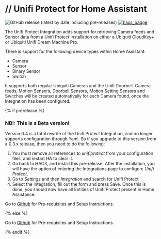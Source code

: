 # // Unifi Protect for Home Assistant

![GitHub release (latest by date including pre-releases)](https://img.shields.io/github/v/release/briis/unifiprotect?include_prereleases&style=flat-square) [![hacs_badge](https://img.shields.io/badge/HACS-Default-orange.svg?style=flat-square)](https://github.com/custom-components/hacs)

The Unifi Protect Integration adds support for retrieving Camera feeds and Sensor data from a Unifi Protect installation on either a Ubiquiti CloudKey+ or Ubiquiti Unifi Dream Machine Pro.

There is support for the following device types within Home Assistant:
* Camera
* Sensor
* Binary Sensor
* Switch

It supports both regular Ubiquiti Cameras and the Unifi Doorbell. Camera feeds, Motion Sensors, Doorbell Sensors, Motion Setting Sensors and Switches will be created automativally for each Camera found, once the Integration has been configured.

{% if prerelease %}
### NB!: This is a Beta version!

Version 0.4 is a total rewrite of the Unifi Protect Integration, and no longer supports configuration through Yaml. So if you upgrade to this version from a 0.3.x release, then you need to do the following:

1. You must remove all references to *unifiprotect* from your configuration files, and restart HA to clear it.
2. Go back to HACS, and install this pre-release. After the installation, you will have the option of entering the Integrations page to configure *Unifi Protect*.
3. Go to *Settings* and then *Integration* and search for Unifi Protect
4. Select the Integration, fill out the form and press Save. Once this is done, you should now have all Entities of Unifi Protect present in Home Assistance.

Go to [Github](https://github.com/briis/unifiprotect/tree/v0.4.0) for Pre-requisites and Setup Instructions.

{% else %}

Go to [Github](https://github.com/briis/unifiprotect) for Pre-requisites and Setup Instructions.

{% endif %}

